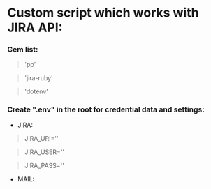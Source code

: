 # Custom script which works with JIRA API:

### Gem list:

> 'pp'

> 'jira-ruby'

> 'dotenv'

### Create ".env" in the root for credential data and settings:

* JIRA:

> JIRA_URI=''

> JIRA_USER=''

> JIRA_PASS=''

* MAIL:
